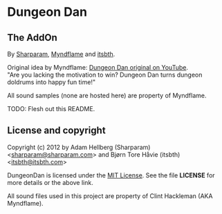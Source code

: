 Dungeon Dan
===========

The AddOn
---------

By [Sharparam][], [Myndflame][] and [itsbth][].

Original idea by Myndflame: [Dungeon Dan original on YouTube][original-video].  
"Are you lacking the motivation to win? Dungeon Dan turns dungeon doldrums into happy fun time!"

All sound samples (none are hosted here) are property of Myndflame.

TODO: Flesh out this README.

License and copyright
---------------------

Copyright (c) 2012 by Adam Hellberg (Sharparam) &lt;<sharparam@sharparam.com>&gt; and Bjørn Tore Håvie (itsbth) &lt;<itsbth@itsbth.com>&gt;

DungeonDan is licensed under the [MIT License](http://opensource.org/licenses/MIT).
See the file **LICENSE** for more details or the above link.

All sound files used in this project are property of Clint Hackleman (AKA Myndflame).

[Sharparam]: https://github.com/Sharparam
[Myndflame]: http://www.youtube.com/user/Myndflame
[itsbth]: https://github.com/itsbth
[original-video]: http://www.youtube.com/watch?v=UBie8LbWAbU
